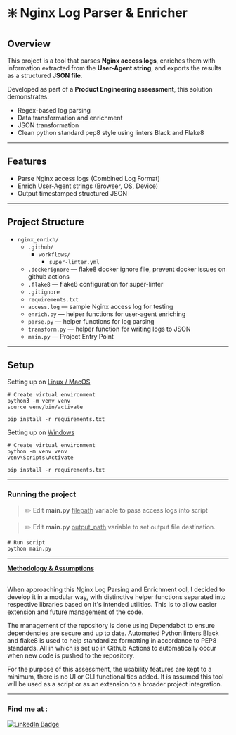 # ❇️ Nginx Log Parser & Enricher

## Overview
This project is a tool that parses **Nginx access logs**, enriches them with information extracted from the **User-Agent string**, and exports the results as a structured **JSON file**.

Developed as part of a **Product Engineering assessment**, this solution demonstrates:
- Regex-based log parsing
- Data transformation and enrichment
- JSON transformation
- Clean python standard pep8 style using linters Black and Flake8

---

## Features
- Parse Nginx access logs (Combined Log Format)
- Enrich User-Agent strings (Browser, OS, Device)
- Output timestamped structured JSON
---

## Project Structure
- `nginx_enrich/`
  - `.github/`
    - `workflows/`
      - `super-linter.yml` 
  - `.dockerignore` — flake8 docker ignore file, prevent docker issues on github actions
  - `.flake8`  — flake8 configuration for super-linter
  - `.gitignore`
  - `requirements.txt`
  - `access.log` — sample Nginx access log for testing
  - `enrich.py` — helper functions for user-agent enriching
  - `parse.py` — helper functions for log parsing 
  - `transform.py` — helper function for writing logs to JSON
  - `main.py` — Project Entry Point

---
## Setup
Setting up on <ins>Linux / MacOS</ins>
```
# Create virtual environment
python3 -m venv venv
source venv/bin/activate

pip install -r requirements.txt
```

Setting up on <ins>Windows</ins>
```
# Create virtual environment
python -m venv venv
venv\Scripts\Activate

pip install -r requirements.txt
```
---

### Running the project

> ✏️ Edit **main.py** <ins>filepath</ins> variable to pass access logs 
> into script 

> ✏️ Edit **main.py** <ins>output_path</ins> variable to set output file 
> destination.

```
# Run script
python main.py
```

---
<ins>**Methodology & Assumptions**</ins> <br><br>

When approaching this Nginx Log Parsing and Enrichment ool, I decided to develop it in a
modular way, with distinctive helper functions separated into
respective libraries based on it's intended utilities. This is to allow easier extension and 
future management of the code.

The management of the repository is done using Dependabot to ensure dependencies are
secure and up to date. Automated Python linters Black and flake8 is used to help standardize formatting in accordance
to PEP8 standards. All in which is set up in Github Actions to automatically occur when new code is pushed
to the repository.

For the purpose of this assessment, the usability features are kept to a minimum, there is no UI or CLI functionalities 
added. It is assumed this tool will be used as a script or as an extension to a broader project integration.

---

### Find me at :
<div id="badges">
  <a href="https://www.linkedin.com/in/jonathantok">
    <img src="https://img.shields.io/badge/LinkedIn-blue?style=for-the-badge&logo=linkedin&logoColor=white" alt="LinkedIn Badge"/>
  </a>
</div>